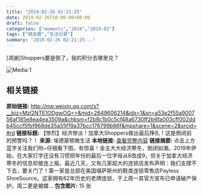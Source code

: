 ```yaml
---
title: "2019-02-26 02:21:25"
date: 2019-02-26T10:00:00+08:00
draft: false
categories: ["moments","2019","2019-02"]
tags: ["朋友圈","生活记录"]
summary: "2019-02-26 02:21:25..."
---
```


[凋谢]Shoppers要是倒了，我的积分去哪里兑？

![Media 1](/Moments/photos/2019-02-26/201902260221250.jpg)

## 相关链接

**原始链接:** http://mp.weixin.qq.com/s?__biz=MzI2NTE1ODgwOQ==&mid=2649606214&idx=1&sn=a53e2f55a900756af185e8ea4ea3509a&chksm=f2b8c1b0c5cf48a6730ff2b6fa003cff002ddb45ccf5fbf968de35a55f19a37bcc176799b66f&mpshare=1&scene=2&srcid=#rd
**链接标题:** 【惨烈】经济惨淡！加拿大Shoppers做出最后挣扎！这是倒闭前的预警吗？！
**来源:** 埃德蒙顿微生活
**本地链接:** [查看完整内容](/link_content/2019/02/2019-02-26/link_content/)
**链接摘要:** 点击上方蓝字关注我们哟~仔细看下图，有惊喜！金主大大经济寒冬，倒闭如潮。2019年伊始，在大家打字还没有习惯把年份的最后一位字母从8改成9，但关于加拿大经济寒冬的信息却接连上报。最近几天，又有几家超大的连锁店发布声明：我们支撑不下去，要关门了！第一家是总部在美国堪萨斯州的鞋类连锁零售店Payless ShoeSource。这家拥有62年历史的老牌连锁，于上周一其官方宣布已申请破产保护。周二更是被媒...
**包含图片:** 15 张


